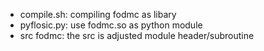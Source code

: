 - compile.sh:   compiling fodmc as libary 
- pyflosic.py:  use fodmc.so as python module 
- src fodmc:    the src is adjusted module header/subroutine 
